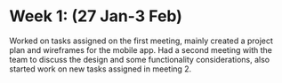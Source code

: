 # Week 1: (27 Jan-3 Feb)
Worked on tasks assigned on the first meeting, mainly created a project plan and wireframes for the mobile app. Had a second meeting with the team to discuss the design and some functionality considerations, also started work on new tasks assigned in meeting 2.


